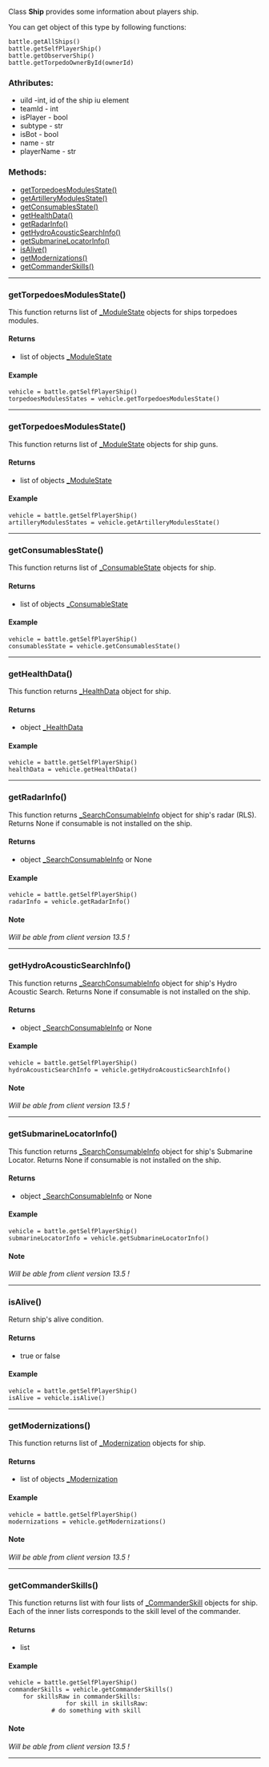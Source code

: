 Class **Ship** provides some information about players ship.

You can get object of this type by following functions:

    battle.getAllShips()
    battle.getSelfPlayerShip()
    battle.getObserverShip()
    battle.getTorpedoOwnerById(ownerId)

### Athributes:

- uiId -int, id of the ship iu element
- teamId - int
- isPlayer - bool
- subtype - str
- isBot - bool
- name - str
- playerName - str

### Methods:

- [getTorpedoesModulesState()](#getTorpedoesModulesState)
- [getArtilleryModulesState()](#getArtilleryModulesState)
- [getConsumablesState()](#getConsumablesState)
- [getHealthData()](#getHealthData)
- [getRadarInfo()](#getRadarInfo)
- [getHydroAcousticSearchInfo()](#getHydroAcousticSearchInfo)
- [getSubmarineLocatorInfo()](#getSubmarineLocatorInfo)
- [isAlive()](#isAlive)
- [getModernizations()](#getModernizations)
- [getCommanderSkills()](#getCommanderSkills)

---

### getTorpedoesModulesState()

This function returns list of [_ModuleState](./_ModuleState.md) objects for ships torpedoes modules.

#### Returns
- list of objects [_ModuleState](./_ModuleState.md)

#### Example

 	vehicle = battle.getSelfPlayerShip()
	torpedoesModulesStates = vehicle.getTorpedoesModulesState()

---

### getTorpedoesModulesState()

This function returns list of [_ModuleState](./_ModuleState.md) objects for ship guns.

#### Returns
- list of objects [_ModuleState](./_ModuleState.md)

#### Example

 	vehicle = battle.getSelfPlayerShip()
	artilleryModulesStates = vehicle.getArtilleryModulesState()

---

### getConsumablesState()

This function returns list of [_ConsumableState](./_ConsumableState.md) objects for ship.

#### Returns
- list of objects [_ConsumableState](./_ConsumableState.md)

#### Example

 	vehicle = battle.getSelfPlayerShip()
	consumablesState = vehicle.getConsumablesState()

---

### getHealthData()

This function returns [_HealthData](./_HealthData.md) object for ship.

#### Returns
- object [_HealthData](./_HealthData.md)

#### Example

 	vehicle = battle.getSelfPlayerShip()
	healthData = vehicle.getHealthData()

---

### getRadarInfo()

This function returns [_SearchConsumableInfo](./_SearchConsumableInfo.md) object for ship's radar (RLS).
Returns None if consumable is not installed on the ship.

#### Returns
- object [_SearchConsumableInfo](./_SearchConsumableInfo.md) or None

#### Example

 	vehicle = battle.getSelfPlayerShip()
	radarInfo = vehicle.getRadarInfo()

#### Note
*Will be able from client version 13.5 !* 

---

### getHydroAcousticSearchInfo()

This function returns [_SearchConsumableInfo](./_SearchConsumableInfo.md) object for ship's Hydro Acoustic Search.
Returns None if consumable is not installed on the ship.

#### Returns
- object [_SearchConsumableInfo](./_SearchConsumableInfo.md) or None

#### Example

 	vehicle = battle.getSelfPlayerShip()
	hydroAcousticSearchInfo = vehicle.getHydroAcousticSearchInfo()

#### Note
*Will be able from client version 13.5 !* 

---

### getSubmarineLocatorInfo()

This function returns [_SearchConsumableInfo](./_SearchConsumableInfo.md) object for ship's Submarine Locator.
Returns None if consumable is not installed on the ship.

#### Returns
- object [_SearchConsumableInfo](./_SearchConsumableInfo.md) or None

#### Example

 	vehicle = battle.getSelfPlayerShip()
	submarineLocatorInfo = vehicle.getSubmarineLocatorInfo()

#### Note
*Will be able from client version 13.5 !* 

---

### isAlive()

Return ship's alive condition.

#### Returns
- true or false

#### Example

 	vehicle = battle.getSelfPlayerShip()
	isAlive = vehicle.isAlive()

---

### getModernizations()

This function returns list of [_Modernization](./_Modernization.md) objects for ship.

#### Returns
- list of objects [_Modernization](./_Modernization.md)

#### Example

 	vehicle = battle.getSelfPlayerShip()
	modernizations = vehicle.getModernizations()

#### Note
*Will be able from client version 13.5 !* 

---

### getCommanderSkills()

This function returns list with four lists of [_CommanderSkill](./_CommanderSkill.md) objects for ship.
Each of the inner lists corresponds to the skill level of the commander.

#### Returns
- list

#### Example

 	vehicle = battle.getSelfPlayerShip()
	commanderSkills = vehicle.getCommanderSkills()
 		for skillsRaw in commanderSkills:
                    for skill in skillsRaw:
		        # do something with skill

#### Note
*Will be able from client version 13.5 !* 

---
